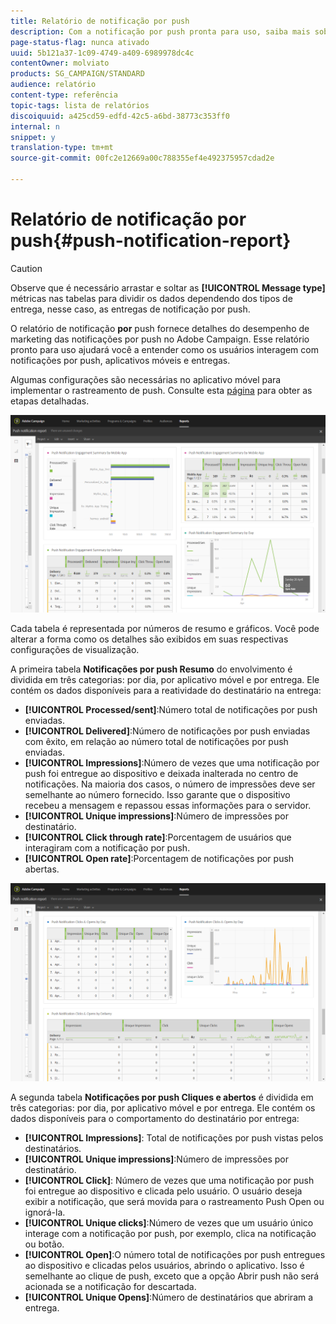```yaml
---
title: Relatório de notificação por push
description: Com a notificação por push pronta para uso, saiba mais sobre o sucesso de suas notificações por push.
page-status-flag: nunca ativado
uuid: 5b121a37-1c09-4749-a409-6989978dc4c
contentOwner: molviato
products: SG_CAMPAIGN/STANDARD
audience: relatório
content-type: referência
topic-tags: lista de relatórios
discoiquuid: a425cd59-edfd-42c5-a6bd-38773c353ff0
internal: n
snippet: y
translation-type: tm+mt
source-git-commit: 00fc2e12669a00c788355ef4e492375957cdad2e

---
```



# Relatório de notificação por push{#push-notification-report}

>[!CAUTION]
>
>Observe que é necessário arrastar e soltar as **[!UICONTROL Message type]** métricas nas tabelas para dividir os dados dependendo dos tipos de entrega, nesse caso, as entregas de notificação por push.

O relatório de notificação **por** push fornece detalhes do desempenho de marketing das notificações por push no Adobe Campaign. Esse relatório pronto para uso ajudará você a entender como os usuários interagem com notificações por push, aplicativos móveis e entregas.

Algumas configurações são necessárias no aplicativo móvel para implementar o rastreamento de push. Consulte esta [página](https://helpx.adobe.com/campaign/kb/push-tracking.html) para obter as etapas detalhadas.

![](assets/dynamic_report_push.png)

Cada tabela é representada por números de resumo e gráficos. Você pode alterar a forma como os detalhes são exibidos em suas respectivas configurações de visualização.

A primeira tabela **Notificações por push Resumo** do envolvimento é dividida em três categorias: por dia, por aplicativo móvel e por entrega. Ele contém os dados disponíveis para a reatividade do destinatário na entrega:

* **[!UICONTROL Processed/sent]**:Número total de notificações por push enviadas.
* **[!UICONTROL Delivered]**:Número de notificações por push enviadas com êxito, em relação ao número total de notificações por push enviadas.
* **[!UICONTROL Impressions]**:Número de vezes que uma notificação por push foi entregue ao dispositivo e deixada inalterada no centro de notificações. Na maioria dos casos, o número de impressões deve ser semelhante ao número fornecido. Isso garante que o dispositivo recebeu a mensagem e repassou essas informações para o servidor.
* **[!UICONTROL Unique impressions]**:Número de impressões por destinatário.
* **[!UICONTROL Click through rate]**:Porcentagem de usuários que interagiram com a notificação por push.
* **[!UICONTROL Open rate]**:Porcentagem de notificações por push abertas.

![](assets/dynamic_report_push_2.png)

A segunda tabela **Notificações por push Cliques e abertos** é dividida em três categorias: por dia, por aplicativo móvel e por entrega. Ele contém os dados disponíveis para o comportamento do destinatário por entrega:

* **[!UICONTROL Impressions]**: Total de notificações por push vistas pelos destinatários.
* **[!UICONTROL Unique impressions]**:Número de impressões por destinatário.
* **[!UICONTROL Click]**: Número de vezes que uma notificação por push foi entregue ao dispositivo e clicada pelo usuário. O usuário deseja exibir a notificação, que será movida para o rastreamento Push Open ou ignorá-la.
* **[!UICONTROL Unique clicks]**:Número de vezes que um usuário único interage com a notificação por push, por exemplo, clica na notificação ou botão.
* **[!UICONTROL Open]**:O número total de notificações por push entregues ao dispositivo e clicadas pelos usuários, abrindo o aplicativo. Isso é semelhante ao clique de push, exceto que a opção Abrir push não será acionada se a notificação for descartada.
* **[!UICONTROL Unique Opens]**:Número de destinatários que abriram a entrega.

